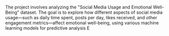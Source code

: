 The project  involves analyzing the "Social Media Usage and Emotional Well-Being" dataset. The goal is to explore how different aspects of social media usage—such as daily time spent, posts per day, likes received, and other engagement metrics—affect emotional well-being, using various machine learning models for predictive analysis
E

